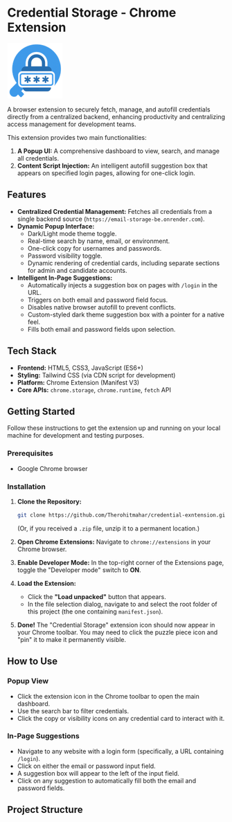 # Credential Storage - Chrome Extension
![Extension Popup Screenshot](images/icon128.png)

A browser extension to securely fetch, manage, and autofill credentials directly from a centralized backend, enhancing productivity and centralizing access management for development teams.

This extension provides two main functionalities:

1.  **A Popup UI:** A comprehensive dashboard to view, search, and manage all credentials.
2.  **Content Script Injection:** An intelligent autofill suggestion box that appears on specified login pages, allowing for one-click login.

## Features

- **Centralized Credential Management:** Fetches all credentials from a single backend source (`https://email-storage-be.onrender.com`).
- **Dynamic Popup Interface:**
  - Dark/Light mode theme toggle.
  - Real-time search by name, email, or environment.
  - One-click copy for usernames and passwords.
  - Password visibility toggle.
  - Dynamic rendering of credential cards, including separate sections for admin and candidate accounts.
- **Intelligent In-Page Suggestions:**
  - Automatically injects a suggestion box on pages with `/login` in the URL.
  - Triggers on both email and password field focus.
  - Disables native browser autofill to prevent conflicts.
  - Custom-styled dark theme suggestion box with a pointer for a native feel.
  - Fills both email and password fields upon selection.

## Tech Stack

- **Frontend:** HTML5, CSS3, JavaScript (ES6+)
- **Styling:** Tailwind CSS (via CDN script for development)
- **Platform:** Chrome Extension (Manifest V3)
- **Core APIs:** `chrome.storage`, `chrome.runtime`, `fetch` API

## Getting Started

Follow these instructions to get the extension up and running on your local machine for development and testing purposes.

### Prerequisites

- Google Chrome browser

### Installation

1.  **Clone the Repository:**

    ```bash
    git clone https://github.com/Therohitmahar/credential-exntension.git
    ```

    (Or, if you received a `.zip` file, unzip it to a permanent location.)

2.  **Open Chrome Extensions:**
    Navigate to `chrome://extensions` in your Chrome browser.

3.  **Enable Developer Mode:**
    In the top-right corner of the Extensions page, toggle the "Developer mode" switch to **ON**.

4.  **Load the Extension:**

    - Click the **"Load unpacked"** button that appears.
    - In the file selection dialog, navigate to and select the root folder of this project (the one containing `manifest.json`).

5.  **Done!**
    The "Credential Storage" extension icon should now appear in your Chrome toolbar. You may need to click the puzzle piece icon and "pin" it to make it permanently visible.

## How to Use

### Popup View

- Click the extension icon in the Chrome toolbar to open the main dashboard.
- Use the search bar to filter credentials.
- Click the copy or visibility icons on any credential card to interact with it.

### In-Page Suggestions

- Navigate to any website with a login form (specifically, a URL containing `/login`).
- Click on either the email or password input field.
- A suggestion box will appear to the left of the input field.
- Click on any suggestion to automatically fill both the email and password fields.

## Project Structure
